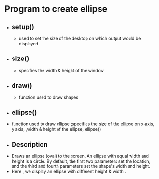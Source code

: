 
# Program to create ellipse

- ## setup() 
  - used to set the size of the desktop on which output would be displayed
- ## size()
  - specifies the width & height of the window 
- ## draw()
  - function used to draw shapes
-  ## ellipse()
  - function used to draw ellipse ;specifies the size of the ellipse on x-axis, y axis, ,width & height of the ellipse, ellipse()
- ## Description
- Draws an ellipse (oval) to the screen. An ellipse with equal width and height is a circle. By default, the first two parameters set the location, and the third and fourth parameters set the shape's width and height.
- Here , we display an ellipse with different height & width .
